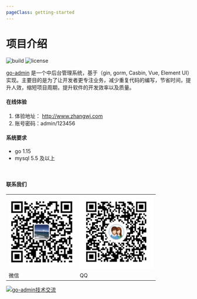 ```yaml
---
pageClass: getting-started
---
```


# 项目介绍

![build](https://github.com/go-admin-team/go-admin/workflows/build/badge.svg) ![license](https://img.shields.io/github/license/mashape/apistatus.svg)

<!-- <CodingAD /> -->

[go-admin](https://github.com/go-admin-team/go-admin) 是一个中后台管理系统，基于（gin, gorm, Casbin, Vue, Element UI）实现。主要目的是为了让开发者更专注业务，减少重复代码的编写，节省时间，提升人效，缩短项目周期，提升软件的开发效率以及质量。

#### 在线体验

1. 体验地址： http://www.zhangwj.com
2. 账号密码：admin/123456

#### 系统要求

- go 1.15
- mysql 5.5 及以上

<br/>

#### 联系我们

<table>
  <tr>
    <td><img src="https://raw.githubusercontent.com/wenjianzhang/image/master/img/wx.png" width="180px"></td>
    <td><img src="https://raw.githubusercontent.com/wenjianzhang/image/master/img/qq.png" width="200px"></td>
  </tr>
  <tr>
    <td>微信</td>
    <td>QQ</td>
  </tr>
</table>
  
<a target="_blank" href="https://shang.qq.com/wpa/qunwpa?idkey=1affb445445bd442312fcad9a927007db74a0cd4380bbc08a6c97d2691744869"><img border="0" src="https://pub.idqqimg.com/wpa/images/group.png" alt="go-admin技术交流" title="go-admin技术交流"></a>
